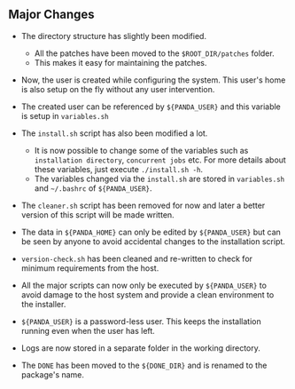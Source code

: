
## Major Changes

- The directory structure has slightly been modified.
    - All the patches have been moved to the `$ROOT_DIR/patches` folder.
    - This makes it easy for maintaining the patches.

- Now, the user is created while configuring the system. This user's home is also setup on the fly without any user intervention.
- The created user can be referenced by `${PANDA_USER}` and this variable is setup in `variables.sh`
- The `install.sh` script has also been modified a lot.
    - It is now possible to change some of the variables such as `installation directory`, `concurrent jobs` etc. For more details about these variables, just execute `./install.sh -h`.
    - The variables changed via the `install.sh` are stored in `variables.sh` and `~/.bashrc` of `${PANDA_USER}`.
- The `cleaner.sh` script has been removed for now and later a better version of this script will be made written.
- The data in `${PANDA_HOME}` can only be edited by `${PANDA_USER}` but can be seen by anyone to avoid accidental changes to the installation script.
- `version-check.sh` has been cleaned and re-written to check for minimum requirements from the host.
- All the major scripts can now only be executed by `${PANDA_USER}` to avoid damage to the host system and provide a clean environment to the installer.
- `${PANDA_USER}` is a password-less user. This keeps the installation running even when the user has left.
- Logs are now stored in a separate folder in the working directory.
- The `DONE` has been moved to the `${DONE_DIR}` and is renamed to the package's name. 